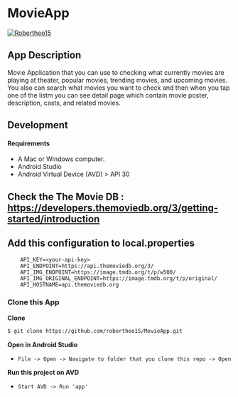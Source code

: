 # MovieApp

[![Robertheo15](https://circleci.com/gh/robertheo15/MovieApp.svg?style=svg)](https://circleci.com/gh/robertheo15/MovieApp)

## App Description

Movie Application that you can use to checking what currently movies are playing at theater, popular movies, trending movies, and upcoming movies. You also can search what movies you want to check and then when you tap one of the listm you can see detail page which contain movie poster, description, casts, and related movies.


## Development

#### Requirements
* A Mac or Windows computer.
* Android Studio
* Android Virtual Device (AVD) > API 30

## Check the The Movie DB : https://developers.themoviedb.org/3/getting-started/introduction

## Add this configuration to local.properties

```
    API_KEY=<your-api-key>
    API_ENDPOINT=https://api.themoviedb.org/3/
    API_IMG_ENDPOINT=https://image.tmdb.org/t/p/w500/
    API_IMG_ORIGINAL_ENDPOINT=https://image.tmdb.org/t/p/original/
    API_HOSTNAME=api.themoviedb.org
```

### Clone this App

**Clone**
```bash
$ git clone https://github.com/robertheo15/MovieApp.git
```

**Open in Android Studio**
* `File -> Open -> Navigate to folder that you clone this repo -> Open`

**Run this project on AVD**
* `Start AVD -> Run 'app'`
